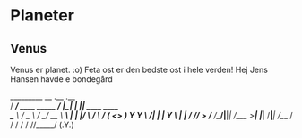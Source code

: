 # Planeter
## Venus
Venus er planet. :o)
Feta ost er den bedste ost i hele verden!
Hej
Jens Hansen havde e bondegård

  _________                      __  .__    .__                
 /   _____/ ____   _____   _____/  |_|  |__ |__| ____    ____  
 \_____  \ /  _ \ /     \_/ __ \   __\  |  \|  |/    \  / ___\ 
 /        (  <_> )  Y Y  \  ___/|  | |   Y  \  |   |  \/ /_/  >
/_______  /\____/|__|_|  /\___  >__| |___|  /__|___|  /\___  / 
        \/             \/     \/          \/        \//_____/ 
(.Y.)